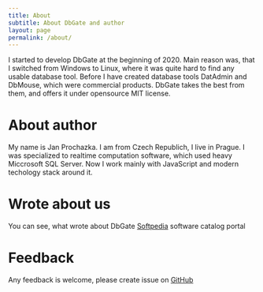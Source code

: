 ```yaml
---
title: About
subtitle: About DbGate and author
layout: page
permalink: /about/
---
```


I started to develop DbGate at the beginning of 2020. Main reason was, that I switched from Windows to Linux, where it was quite hard to find any usable database tool. Before I have created database tools DatAdmin and DbMouse, which were commercial products. DbGate takes the best from them, and offers it under opensource MIT license.

# About author

My name is Jan Prochazka. I am from Czech Republich, I live in Prague. I was specialized to realtime computation software, which used heavy Miccrosoft SQL Server. Now I work mainly with JavaScript and modern techology stack around it.

# Wrote about us
You can see, what wrote about DbGate [Softpedia](https://www.softpedia.com/get/Internet/Servers/Database-Utils/DbGate.shtml) software catalog portal

# Feedback

Any feedback is welcome, please create issue on [GitHub](https://github.com/dbgate/dbgate/issues/new/choose)
